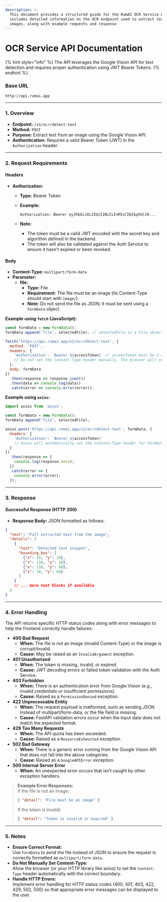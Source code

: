 ```yaml
---
description: >-
  This document provides a structured guide for the RumAI OCR Service API. It
  includes detailed information on the OCR endpoint used to extract text from
  images, along with example requests and response
---
```


# OCR Service API Documentation

{% hint style="info" %}
The API leverages the Google Vision API for text detection and requires proper authentication using JWT Bearer Tokens.
{% endhint %}

### Base URL

```
http://api.rumai.app
```

***

### 1. Overview

* **Endpoint:** `/v1/ocr/detect-text`
* **Method:** `POST`
* **Purpose:** Extract text from an image using the Google Vision API.
* **Authentication:** Requires a valid Bearer Token (JWT) in the `Authorization` header.

***

### 2. Request Requirements

#### Headers

* **Authorization:**
  * **Type:** Bearer Token
  *   **Example:**

      ```
      Authorization: Bearer eyJhbGciOiJIUzI1NiIsInR5cCI6IkpXVCJ9...
      ```
  * **Note:**
    * The token must be a valid JWT encoded with the secret key and algorithm defined in the backend.
    * The token will also be validated against the Auth Service to ensure it hasn’t expired or been revoked.

#### Body

* **Content-Type:** `multipart/form-data`
* **Parameter:**
  * **file:**
    * **Type:** File
    * **Requirement:** The file must be an image (its Content-Type should start with `image/`).
    * **Note:** Do not send the file as JSON; it must be sent using a `FormData` object.

**Example using `fetch` (JavaScript):**

```js
const formData = new FormData();
formData.append('file', selectedFile); // selectedFile is a File object from an input element

fetch('https://api.rumai.app/v1/ocr/detect-text', {
  method: 'POST',
  headers: {
    'Authorization': `Bearer ${accessToken}` // accessToken must be a valid JWT token
    // Do not set the Content-Type header manually. The browser will set it to multipart/form-data with the proper boundary.
  },
  body: formData
})
  .then(response => response.json())
  .then(data => console.log(data))
  .catch(error => console.error(error));
```

**Example using `axios`:**

```js
import axios from 'axios';

const formData = new FormData();
formData.append('file', selectedFile);

axios.post('https://api.rumai.app/v1/ocr/detect-text', formData, {
  headers: {
    'Authorization': `Bearer ${accessToken}`
    // Axios will automatically set the Content-Type header for FormData.
  }
})
  .then(response => {
    console.log(response.data);
  })
  .catch(error => {
    console.error(error);
  });
```

***

### 3. Response

#### Successful Response (HTTP 200)

* **Response Body:** JSON formatted as follows:

```json
{
  "text": "Full extracted text from the image",
  "details": [
    {
      "text": "Detected text snippet",
      "bounding_box": [
        {"x": 10, "y": 20},
        {"x": 110, "y": 20},
        {"x": 110, "y": 60},
        {"x": 10, "y": 60}
      ]
    }
    // ... more text blocks if available
  ]
}
```

***

### 4. Error Handling

The API returns specific HTTP status codes along with error messages to help the frontend correctly handle failures:

* **400 Bad Request**
  * **When:** The file is not an image (invalid Content-Type) or the image is corrupt/invalid.
  * **Cause:** May be raised as an `InvalidArgument` exception.
* **401 Unauthorized**
  * **When:** The token is missing, invalid, or expired.
  * **Cause:** JWT decoding errors or failed token validation with the Auth Service.
* **403 Forbidden**
  * **When:** There is an authentication error from Google Vision (e.g., invalid credentials or insufficient permissions).
  * **Cause:** Raised as a `PermissionDenied` exception.
* **422 Unprocessable Entity**
  * **When:** The request payload is malformed, such as sending JSON instead of multipart/form-data, or the file field is missing.
  * **Cause:** FastAPI validation errors occur when the input data does not match the expected format.
* **429 Too Many Requests**
  * **When:** The API quota has been exceeded.
  * **Cause:** Raised as a `ResourceExhausted` exception.
* **502 Bad Gateway**
  * **When:** There is a generic error coming from the Google Vision API that does not fall into the above categories.
  * **Cause:** Raised as a `GoogleAPIError` exception.
* **500 Internal Server Error**
  * **When:** An unexpected error occurs that isn’t caught by other exception handlers.

> **Example Error Responses:**\
> If the file is not an image:
>
> ```json
> { "detail": "File must be an image" }
> ```
>
> If the token is invalid:
>
> ```json
> { "detail": "Token is invalid or expired" }
> ```

***

### 5. Notes

* **Ensure Correct Format:**\
  Use `FormData` to send the file instead of JSON to ensure the request is correctly formatted as `multipart/form-data`.
* **Do Not Manually Set Content-Type:**\
  Allow the browser (or your HTTP library like axios) to set the `Content-Type` header automatically with the correct boundary.
* **Handle HTTP Errors:**\
  Implement error handling for HTTP status codes (400, 401, 403, 422, 429, 502, 500) so that appropriate error messages can be displayed to the user.
